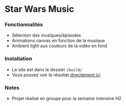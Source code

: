 # Star Wars Music

### Fonctionnalités
- Sélection des musiques/épisodes
- Animations canvas en fonction de la musique
- Ambient light aux couleurs de la vidéo en fond

### Installation
- Le site est dans le dossier `/build/`
- Vous pouvez voir le résultat [directement ici](http://jclerc.github.io/SWMusic/build/) 

### Notes
- Projet réalisé en groupe pour la semaine intensive H2
